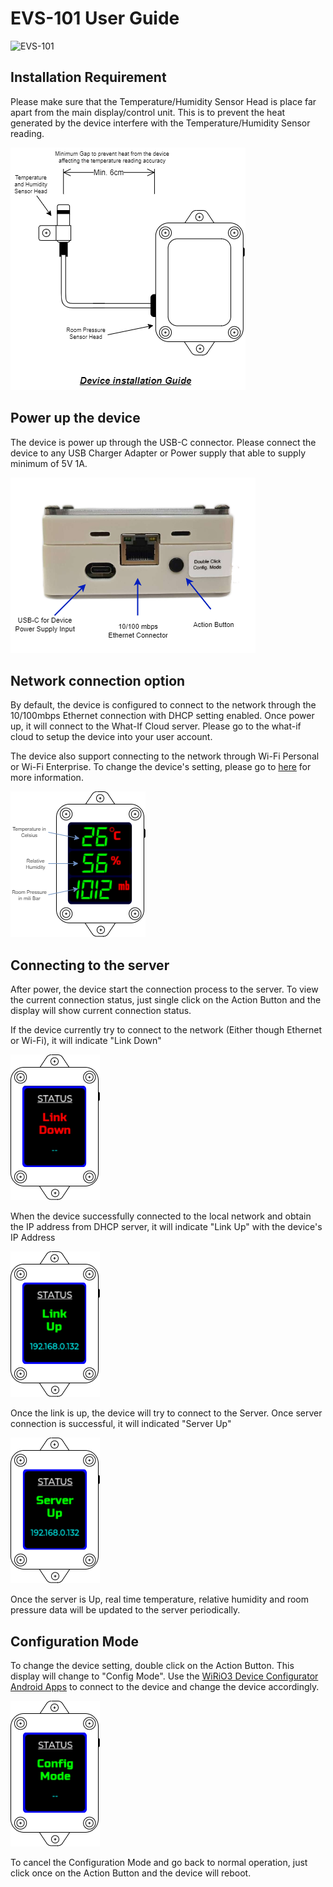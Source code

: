 # EVS-101 User Guide

![EVS-101](picture/evs-101%20evice.png)

## Installation Requirement

Please make sure that the Temperature/Humidity Sensor Head is place far apart from the main display/control unit. This is to prevent the heat generated by the device interfere with the Temperature/Humidity Sensor reading.

![Sensor Head Placement Guide](picture/EVS-101-Installation.png)

## Power up the device
The device is power up through the USB-C connector. Please connect the device to any USB Charger Adapter or Power supply that able to supply minimum of 5V 1A.

![Device Side View](picture/EVS-101-DeviceSideView.png)

## Network connection option
By default, the device is configured to connect to the network through the 10/100mbps Ethernet connection with DHCP setting enabled. Once power up, it will connect to the What-If Cloud server. Please go to the what-if cloud to setup the device into your user account.

The device also support connecting to the network through Wi-Fi Personal or Wi-Fi Enterprise. To change the device's setting, please go to [here](#ConfigMode) for more information.

![Display Main Page](picture/EVS-101-MainPage.png)

## Connecting to the server
After power, the device start the connection process to the server. To view the current connection status, just single click on the Action Button and the display will show current connection status.

If the device currently try to connect to the network (Either though Ethernet or Wi-Fi), it will indicate "Link Down"

![Display Link Down](picture/EVS-101-LinkDown.png)

When the device successfully connected to the local network and obtain the IP address from DHCP server, it will indicate "Link Up" with the device's IP Address

![Display Link Up](picture/EVS-101-LinkUp.png)

Once the link is up, the device will try to connect to the Server. Once server connection is successful, it will indicated "Server Up"

![Display Server Up](picture/EVS-101-ServerUp.png)

Once the server is Up, real time temperature, relative humidity and room pressure data will be updated to the server periodically.

## Configuration Mode
<a name="ConfigMode"></a>
To change the device setting, double click on the Action Button. This display will change to "Config Mode". Use the [WiRiO3 Device Configurator Android Apps](pdf/WiRIO3%20Device%20Configuration%20Manual.pdf) to connect to the device and change the device accordingly. 

![Display Configuration Mode](picture/EVS-101-ConfigMode.png)

To cancel the Configuration Mode and go back to normal operation, just click once on the Action Button and the device will reboot.